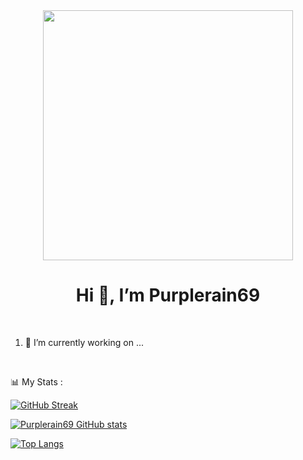 <div align="center">
    <img src="https://media.giphy.com/media/26tn33aiTi1jkl6H6/giphy.gif" width="400" align="center">
    <h1 align="center">Hi 👋, I’m Purplerain69 </h1>
</div>
<br>

<div>
    <ol>
        <li>🔭 I’m currently working on ...</li>
    </ol>
    <br>
</div>





📊 My Stats :

[![GitHub Streak](http://github-readme-streak-stats.herokuapp.com?user=Purplerain69&theme=dark)](https://git.io/streak-stats)

[![Purplerain69 GitHub stats](https://github-readme-stats.vercel.app/api?username=Purplerain69)](https://github.com/anuraghazra/github-readme-stats)

[![Top Langs](https://github-readme-stats.vercel.app/api/top-langs/?username=Purplerain69)](https://github.com/anuraghazra/github-readme-stats)
